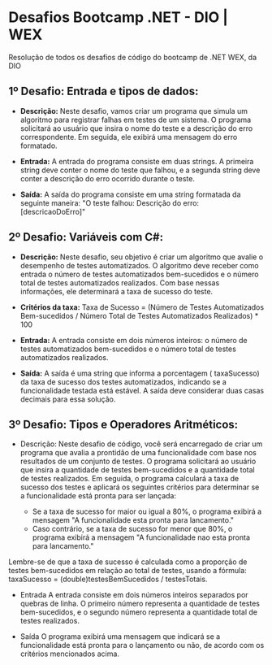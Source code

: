# Desafios Bootcamp .NET - DIO | WEX

Resolução de todos os desafios de código do bootcamp de .NET WEX, da DIO

## 1º Desafio: Entrada e tipos de dados:

- **Descrição:**
Neste desafio, vamos criar um programa que simula um algoritmo para registrar falhas em testes de um sistema. O programa solicitará ao usuário que insira o nome do teste e a descrição do erro correspondente. Em seguida, ele exibirá uma mensagem do erro formatado.

- **Entrada:**
A entrada do programa consiste em duas strings. A primeira string deve conter o nome do teste que falhou, e a segunda string deve conter a descrição do erro ocorrido durante o teste.

- **Saída:**
A saída do programa consiste em uma string formatada da seguinte maneira:
"O teste falhou: Descrição do erro: [descricaoDoErro]"

## 2º Desafio: Variáveis com C#:

- **Descrição:**
Neste desafio, seu objetivo é criar um algoritmo que avalie o desempenho de testes automatizados. O algoritmo deve receber como entrada o número de testes automatizados bem-sucedidos e o número total de testes automatizados realizados. Com base nessas informações, ele determinará a taxa de sucesso do teste.

- **Critérios da taxa:** Taxa de Sucesso = (Número de Testes Automatizados Bem-sucedidos / Número Total de Testes Automatizados Realizados) * 100

- **Entrada:**
A entrada consiste em dois números inteiros: o número de testes automatizados bem-sucedidos e o número total de testes automatizados realizados.

- **Saída:**
A saída é uma string que informa a porcentagem ( taxaSucesso) da taxa de sucesso dos testes automatizados, indicando se a funcionalidade testada está estável. A saída deve considerar duas casas decimais para essa solução.

## 3º Desafio: Tipos e Operadores Aritméticos:

- Descrição:
Neste desafio de código, você será encarregado de criar um programa que avalia a prontidão de uma funcionalidade com base nos resultados de um conjunto de testes. O programa solicitará ao usuário que insira a quantidade de testes bem-sucedidos e a quantidade total de testes realizados. Em seguida, o programa calculará a taxa de sucesso dos testes e aplicará os seguintes critérios para determinar se a funcionalidade está pronta para ser lançada:

    * Se a taxa de sucesso for maior ou igual a 80%, o programa exibirá a mensagem "A funcionalidade esta pronta para lancamento."
    * Caso contrário, se a taxa de sucesso for menor que 80%, o programa exibirá a mensagem "A funcionalidade nao esta pronta para lancamento."

Lembre-se de que a taxa de sucesso é calculada como a proporção de testes bem-sucedidos em relação ao total de testes, usando a fórmula: taxaSucesso = (double)testesBemSucedidos / testesTotais.

- Entrada
A entrada consiste em dois números inteiros separados por quebras de linha. O primeiro número representa a quantidade de testes bem-sucedidos, e o segundo número representa a quantidade total de testes realizados.

- Saída
O programa exibirá uma mensagem que indicará se a funcionalidade está pronta para o lançamento ou não, de acordo com os critérios mencionados acima.

